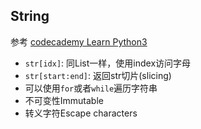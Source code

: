 ## String

参考
[codecademy Learn Python3](https://www.codecademy.com/learn/learn-python-3)

- `str[idx]`: 同List一样，使用index访问字母
- `str[start:end]`: 返回str切片(slicing)
- 可以使用`for`或者`while`遍历字符串
- 不可变性Immutable
- 转义字符Escape characters